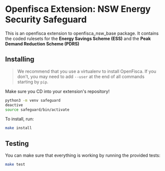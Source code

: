 # Openfisca Extension: NSW Energy Security Safeguard

This is an openfisca extension to openfisca_nsw_base package. It contains the coded rulesets for the **Energy Savings Scheme (ESS)** and the **Peak Demand Reduction Scheme (PDRS)**


## Installing

> We recommend that you use a virtualenv to install OpenFisca. If you don't,
you may need to add `--user` at the end of all commands starting by `pip`.

Make sure you CD into your extension's repository! 

```sh
python3 -m venv safeguard
deactive
source safeguard/bin/activate

```
To install, run:

```sh
make install
```

## Testing

You can make sure that everything is working by running the provided tests:

```sh
make test
```
